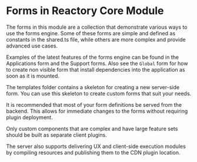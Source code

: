# Forms in Reactory Core Module
The forms in this module are a collection that demonstrate various ways to use the forms engine. Some of these forms are simple and defined as constants in the shared.ts file, while others are more complex and provide advanced use cases.

Examples of the latest features of the forms engine can be found in the Applications form and the Support forms. Also see the `Global` form for how to create non visible form that install dependencies into the application as soon as it is mounted.

The templates folder contains a skeleton for creating a new server-side form. You can use this skeleton to create custom forms that suit your needs.

It is recommended that most of your form definitions be served from the backend. This allows for immediate changes to the forms without requiring plugin deployment.

Only custom components that are complex and have large feature sets should be built as separate client plugins.

The server also supports delivering UX and client-side execution modules by compiling resources and publishing them to the CDN plugin location.